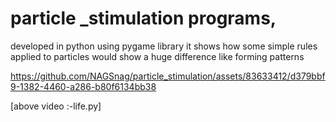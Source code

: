 # particle _stimulation programs,
developed in python using pygame library it shows how some simple rules applied to particles would show a huge difference like forming patterns




https://github.com/NAGSnag/particle_stimulation/assets/83633412/d379bbf9-1382-4460-a286-b80f6134bb38

[above video :-life.py]

